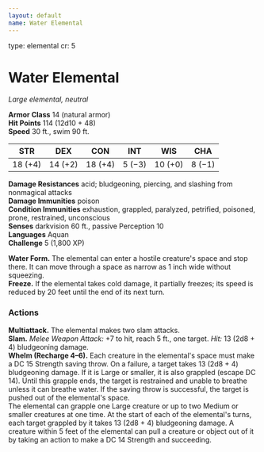 ```yaml
---
layout: default
name: Water Elemental
---
```

type: elemental
cr: 5

# Water Elemental 
_Large elemental, neutral_

**Armor Class** 14 (natural armor)    
**Hit Points** 114 (12d10 + 48)    
**Speed** 30 ft., swim 90 ft. 

| STR     | DEX     | CON     | INT     | WIS     | CHA     |
|---------|---------|---------|---------|---------|---------|
| 18 (+4) | 14 (+2) | 18 (+4) | 5 (−3) | 10 (+0) | 8 (−1) |

**Damage Resistances** acid; bludgeoning, piercing, and slashing from nonmagical attacks    
**Damage Immunities** poison    
**Condition Immunities** exhaustion, grappled, paralyzed, petrified, poisoned, prone, restrained, unconscious    
**Senses** darkvision 60 ft., passive Perception 10    
**Languages** Aquan    
**Challenge** 5 (1,800 XP) 

**Water Form.** The elemental can enter a hostile creature's space and stop there. It can move through a space as narrow as 1 inch wide without squeezing.    
**Freeze.** If the elemental takes cold damage, it partially freezes; its speed is reduced by 20 feet until the end of its next turn. 

### Actions 
**Multiattack.** The elemental makes two slam attacks.    
**Slam.** _Melee Weapon Attack:_ +7 to hit, reach 5 ft., one target. _Hit:_ 13 (2d8 + 4) bludgeoning damage.    
**Whelm (Recharge 4–6).** Each creature in the elemental's space must make a DC 15 Strength saving throw. On a failure, a target takes 13 (2d8 + 4) bludgeoning damage. If it is Large or smaller, it is also grappled (escape DC 14). Until this grapple ends, the target is restrained and unable to breathe unless it can breathe water. If the saving throw is successful, the target is pushed out of the elemental's space.    
The elemental can grapple one Large creature or up to two Medium or smaller creatures at one time. At the start of each of the elemental's turns, each target grappled by it takes 13 (2d8 + 4) bludgeoning damage. A creature within 5 feet of the elemental can pull a creature or object out of it by taking an action to make a DC 14 Strength and succeeding.
